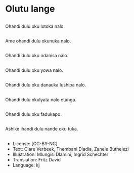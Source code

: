 # Olutu lange

##
Ohandi dulu oku lotoka nalo.

##
Ame ohandi dulu okunuka nalo.

##
Ohandi dulu oku ndanisa nalo.

##
Ohandi dulu oku yowa nalo.

##
Ohandi dulu oku danauka lushipa nalo.

##
Ohandi dulu okulyata nalo etanga.

##
Ohandi dulu oku fadukapo.

##
Ashike ihandi dulu nande oku tuka.

##
* License: [CC-BY-NC]
* Text: Clare Verbeek, Thembani Dladla, Zanele Buthelezi
* Illustration: Mlungisi Dlamini, Ingrid Schechter
* Translation: Fritz David
* Language: kj
